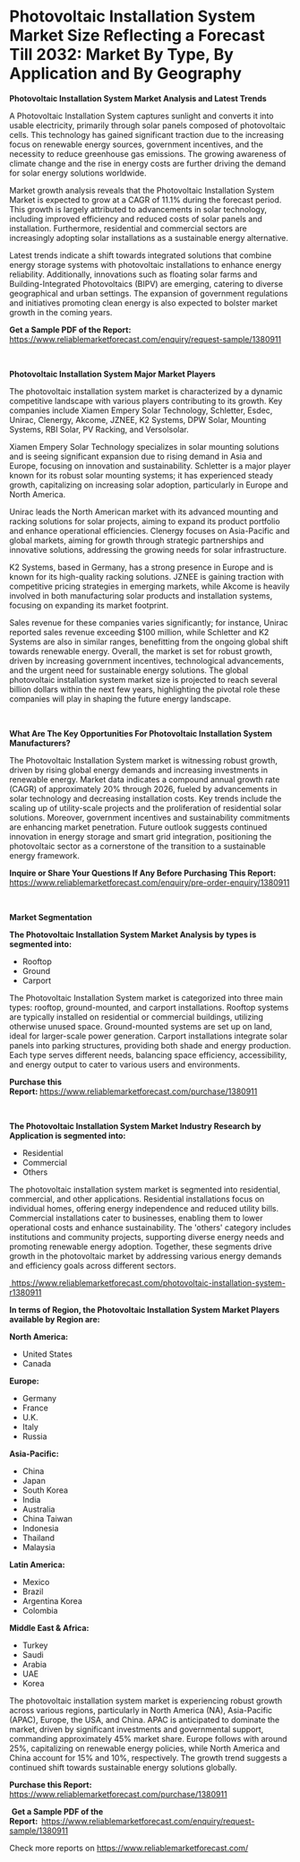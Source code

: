 <p><h1>Photovoltaic Installation System Market Size Reflecting a Forecast Till 2032: Market By Type, By Application and By Geography</h1></p><p><strong>Photovoltaic Installation System Market Analysis and Latest Trends</strong></p>
<p><p>A Photovoltaic Installation System captures sunlight and converts it into usable electricity, primarily through solar panels composed of photovoltaic cells. This technology has gained significant traction due to the increasing focus on renewable energy sources, government incentives, and the necessity to reduce greenhouse gas emissions. The growing awareness of climate change and the rise in energy costs are further driving the demand for solar energy solutions worldwide.</p><p>Market growth analysis reveals that the Photovoltaic Installation System Market is expected to grow at a CAGR of 11.1% during the forecast period. This growth is largely attributed to advancements in solar technology, including improved efficiency and reduced costs of solar panels and installation. Furthermore, residential and commercial sectors are increasingly adopting solar installations as a sustainable energy alternative. </p><p>Latest trends indicate a shift towards integrated solutions that combine energy storage systems with photovoltaic installations to enhance energy reliability. Additionally, innovations such as floating solar farms and Building-Integrated Photovoltaics (BIPV) are emerging, catering to diverse geographical and urban settings. The expansion of government regulations and initiatives promoting clean energy is also expected to bolster market growth in the coming years.</p></p>
<p><strong>Get a Sample PDF of the Report:&nbsp;</strong> <a href="https://www.reliablemarketforecast.com/enquiry/request-sample/1380911?utm_campaign=2140&utm_medium=2&utm_source=Github&utm_content=ia&utm_term=14022025&utm_id=photovoltaic-installation-system">https://www.reliablemarketforecast.com/enquiry/request-sample/1380911</a></p>
<p>&nbsp;</p>
<p><strong>Photovoltaic Installation System Major Market Players</strong></p>
<p><p>The photovoltaic installation system market is characterized by a dynamic competitive landscape with various players contributing to its growth. Key companies include Xiamen Empery Solar Technology, Schletter, Esdec, Unirac, Clenergy, Akcome, JZNEE, K2 Systems, DPW Solar, Mounting Systems, RBI Solar, PV Racking, and Versolsolar.</p><p>Xiamen Empery Solar Technology specializes in solar mounting solutions and is seeing significant expansion due to rising demand in Asia and Europe, focusing on innovation and sustainability. Schletter is a major player known for its robust solar mounting systems; it has experienced steady growth, capitalizing on increasing solar adoption, particularly in Europe and North America.</p><p>Unirac leads the North American market with its advanced mounting and racking solutions for solar projects, aiming to expand its product portfolio and enhance operational efficiencies. Clenergy focuses on Asia-Pacific and global markets, aiming for growth through strategic partnerships and innovative solutions, addressing the growing needs for solar infrastructure.</p><p>K2 Systems, based in Germany, has a strong presence in Europe and is known for its high-quality racking solutions. JZNEE is gaining traction with competitive pricing strategies in emerging markets, while Akcome is heavily involved in both manufacturing solar products and installation systems, focusing on expanding its market footprint.</p><p>Sales revenue for these companies varies significantly; for instance, Unirac reported sales revenue exceeding $100 million, while Schletter and K2 Systems are also in similar ranges, benefitting from the ongoing global shift towards renewable energy. Overall, the market is set for robust growth, driven by increasing government incentives, technological advancements, and the urgent need for sustainable energy solutions. The global photovoltaic installation system market size is projected to reach several billion dollars within the next few years, highlighting the pivotal role these companies will play in shaping the future energy landscape.</p></p>
<p>&nbsp;</p>
<p><strong>What Are The Key Opportunities For Photovoltaic Installation System Manufacturers?</strong></p>
<p><p>The Photovoltaic Installation System market is witnessing robust growth, driven by rising global energy demands and increasing investments in renewable energy. Market data indicates a compound annual growth rate (CAGR) of approximately 20% through 2026, fueled by advancements in solar technology and decreasing installation costs. Key trends include the scaling up of utility-scale projects and the proliferation of residential solar solutions. Moreover, government incentives and sustainability commitments are enhancing market penetration. Future outlook suggests continued innovation in energy storage and smart grid integration, positioning the photovoltaic sector as a cornerstone of the transition to a sustainable energy framework.</p></p>
<p><strong>Inquire or Share Your Questions If Any Before Purchasing This Report:</strong> <a href="https://www.reliablemarketforecast.com/enquiry/pre-order-enquiry/1380911?utm_campaign=2140&utm_medium=2&utm_source=Github&utm_content=ia&utm_term=14022025&utm_id=photovoltaic-installation-system">https://www.reliablemarketforecast.com/enquiry/pre-order-enquiry/1380911</a></p>
<p>&nbsp;</p>
<p><strong>Market Segmentation</strong></p>
<p><strong>The Photovoltaic Installation System Market Analysis by types is segmented into:</strong></p>
<p><ul><li>Rooftop</li><li>Ground</li><li>Carport</li></ul></p>
<p><p>The Photovoltaic Installation System market is categorized into three main types: rooftop, ground-mounted, and carport installations. Rooftop systems are typically installed on residential or commercial buildings, utilizing otherwise unused space. Ground-mounted systems are set up on land, ideal for larger-scale power generation. Carport installations integrate solar panels into parking structures, providing both shade and energy production. Each type serves different needs, balancing space efficiency, accessibility, and energy output to cater to various users and environments.</p></p>
<p><strong>Purchase this Report:&nbsp;</strong><a href="https://www.reliablemarketforecast.com/purchase/1380911?utm_campaign=2140&utm_medium=2&utm_source=Github&utm_content=ia&utm_term=14022025&utm_id=photovoltaic-installation-system">https://www.reliablemarketforecast.com/purchase/1380911</a></p>
<p>&nbsp;</p>
<p><strong>The Photovoltaic Installation System Market Industry Research by Application is segmented into:</strong></p>
<p><ul><li>Residential</li><li>Commercial</li><li>Others</li></ul></p>
<p><p>The photovoltaic installation system market is segmented into residential, commercial, and other applications. Residential installations focus on individual homes, offering energy independence and reduced utility bills. Commercial installations cater to businesses, enabling them to lower operational costs and enhance sustainability. The 'others' category includes institutions and community projects, supporting diverse energy needs and promoting renewable energy adoption. Together, these segments drive growth in the photovoltaic market by addressing various energy demands and efficiency goals across different sectors.</p></p>
<p><a href="https://www.reliablemarketforecast.com/photovoltaic-installation-system-r1380911?utm_campaign=2140&utm_medium=2&utm_source=Github&utm_content=ia&utm_term=14022025&utm_id=photovoltaic-installation-system">&nbsp;https://www.reliablemarketforecast.com/photovoltaic-installation-system-r1380911</a></p>
<p><strong>In terms of Region, the Photovoltaic Installation System Market Players available by Region are:</strong></p>
<p>
    <p> <strong> North America: </strong>
        <ul>
            <li>United States</li>
            <li>Canada</li>
        </ul>
        </p> 
    <p> <strong> Europe: </strong>
        <ul>
            <li>Germany</li>
            <li>France</li>
            <li>U.K.</li>
            <li>Italy</li>
            <li>Russia</li>
        </ul>
        </p> 
    <p> <strong> Asia-Pacific: </strong>
        <ul>
            <li>China</li>
            <li>Japan</li>
            <li>South Korea</li>
            <li>India</li>
            <li>Australia</li>
            <li>China Taiwan</li>
            <li>Indonesia</li>
            <li>Thailand</li>
            <li>Malaysia</li>
        </ul>
        </p> 
    <p> <strong> Latin America: </strong>
        <ul>
            <li>Mexico</li>
            <li>Brazil</li>
            <li>Argentina Korea</li>
            <li>Colombia</li>
        </ul>
        </p> 
    <p> <strong> Middle East & Africa: </strong>
        <ul>
            <li>Turkey</li>
            <li>Saudi</li>
            <li>Arabia</li>
            <li>UAE</li>
            <li>Korea</li>
        </ul>
    </p>
    </p>
<p><p>The photovoltaic installation system market is experiencing robust growth across various regions, particularly in North America (NA), Asia-Pacific (APAC), Europe, the USA, and China. APAC is anticipated to dominate the market, driven by significant investments and governmental support, commanding approximately 45% market share. Europe follows with around 25%, capitalizing on renewable energy policies, while North America and China account for 15% and 10%, respectively. The growth trend suggests a continued shift towards sustainable energy solutions globally.</p></p>
<p><strong>Purchase this Report: </strong><a href="https://www.reliablemarketforecast.com/purchase/1380911?utm_campaign=2140&utm_medium=2&utm_source=Github&utm_content=ia&utm_term=14022025&utm_id=photovoltaic-installation-system">https://www.reliablemarketforecast.com/purchase/1380911</a></p>
<p>&nbsp;<strong>Get a Sample PDF of the Report:&nbsp;&nbsp;</strong><a href="https://www.reliablemarketforecast.com/enquiry/request-sample/1380911?utm_campaign=2140&utm_medium=2&utm_source=Github&utm_content=ia&utm_term=14022025&utm_id=photovoltaic-installation-system">https://www.reliablemarketforecast.com/enquiry/request-sample/1380911</a></p>
<p><strong></strong></p>
<p>Check more reports on <a href="https://www.reliablemarketforecast.com/?utm_campaign=2140&utm_medium=2&utm_source=Github&utm_content=ia&utm_term=14022025&utm_id=photovoltaic-installation-system">https://www.reliablemarketforecast.com/</a></p>
